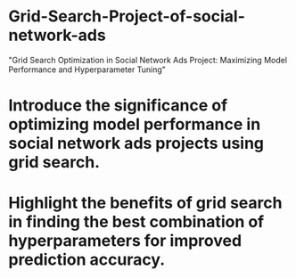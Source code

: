 # Grid-Search-Project-of-social-network-ads
"Grid Search Optimization in Social Network Ads Project: Maximizing Model Performance and Hyperparameter Tuning"
# Introduce the significance of optimizing model performance in social network ads projects using grid search.
# Highlight the benefits of grid search in finding the best combination of hyperparameters for improved prediction accuracy.
